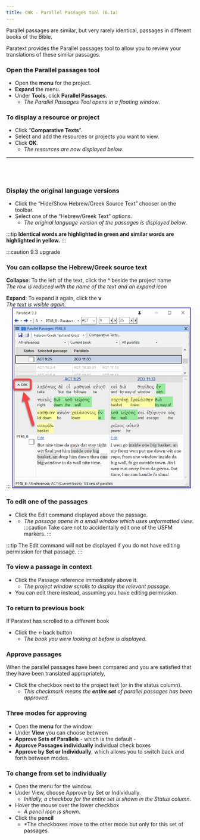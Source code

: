 ```yaml
---
title: CHK - Parallel Passages tool (6.1a)
---
```


Parallel passages are similar, but very rarely identical, passages in different books of the Bible.

Paratext provides the Parallel passages tool to allow you to review your translations of these similar passages.

### Open the Parallel passages tool

-  Open the **menu** for the project.
-  **Expand** the menu.
-  Under **Tools**, click **Parallel Passages**.
    -  *The Parallel Passages Tool opens in a floating window*.

### To display a resource or project

-  Click “**Comparative Texts**”.
-  Select and add the resources or projects you want to view.
-  Click **OK**.
    -  *The resources are now displayed below*.
 
----

 
----


### Display the original language versions

-  Click the “Hide/Show Hebrew/Greek Source Text” chooser on the toolbar.
-  Select one of the “Hebrew/Greek Text” options.
    -  *The original language version of the passages is displayed below*.

:::tip
**Identical words are highlighted in green and similar words are highlighted in yellow.**
:::

:::caution 9.3 upgrade
###    You can collapse the Hebrew/Greek source text
**Collapse**: To the left of the text, click the **^** beside the project name  
*The row is reduced with the name of the text and an expand icon*
  
**Expand**: To expand it again, click the **v**  
*The text is visible again.*  
:::
![](../media/parallel-passage-greek-collapse.png)

### To edit one of the passages

-  Click the Edit command displayed above the passage.
-   -  *The passage opens in a small window which uses unformatted view*.
:::caution
Take care not to accidentally edit one of the USFM markers.
:::

:::tip
The Edit command will not be displayed if you do not have editing permission for that passage.
:::
### To view a passage in context

-  Click the Passage reference immediately above it.
    -  *The project window scrolls to display the relevant passage*.
-  You can edit there instead, assuming you have editing permission.

### To return to previous book

If Paratext has scrolled to a different book

-  Click the ←back button
    -  *The book you were looking at before is displayed*.

### Approve passages

When the parallel passages have been compared and you are satisfied that they have been translated appropriately,

-  Click the checkbox next to the project text (or in the status column).
    -  *This checkmark means the **entire set** of parallel passages has been approved*.

### Three modes for approving

-  Open the **menu** for the window.
-  Under **View** you can choose between
-  **Approve Sets of Parallels** - which is the default -
-  **Approve Passages individually** individual check boxes
-  **Approve by Set or Individually**, which allows you to switch back and forth between modes.

### To change from set to individually

-  Open the menu for the window.
-  Under View, choose Approve by Set or Individually.
    -  *Initially, a checkbox for the entire set is shown in the Status column*.
-  Hover the mouse over the lower checkbox
    -  *A pencil icon is shown*.
-  Click the **pencil**
    -  *The checkboxes move to the other mode but only for this set of passages.
